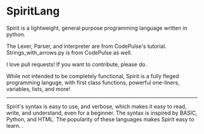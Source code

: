 # SpiritLang
Spirit is a lightweight, general purpose programming language written in python.


The Lexer, Parser, and interpreter are from CodePulse's tutorial. 
Strings_with_arrows.py is from CodePulse as well.

I love pull requests! If you want to contribute, please do.



While not intended to be completely functional, Spirit is a fully fleged programming languge, with first class functions, powerful one-liners, variables, lists, and more!

----------------------------

Spirit's syntax is easy to use, and verbose, which makes it easy to read, write, and understand, even for a beginner.
The syntax is inspired by BASIC, Python, and HTML. The popularity of these languages makes Spirit easy to learn.
.

